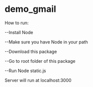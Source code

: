 # demo_gmail

How to run:



--Install Node

--Make sure you have Node in your path

--Download this package

--Go to root folder of this package

--Run Node static.js



Server will run at localhost:3000
